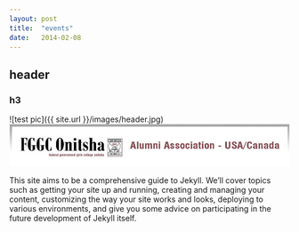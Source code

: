 ```yaml
---
layout: post
title:  "events"
date:   2014-02-08
---
```


## header

### h3

![test pic]({{ site.url }}/images/header.jpg)
![test pic](header.jpg)


This site aims to be a comprehensive guide to Jekyll. We’ll cover topics such as getting your site up and running, creating and managing your content, customizing the way your site works and looks, deploying to various environments, and give you some advice on participating in the future development of Jekyll itself.